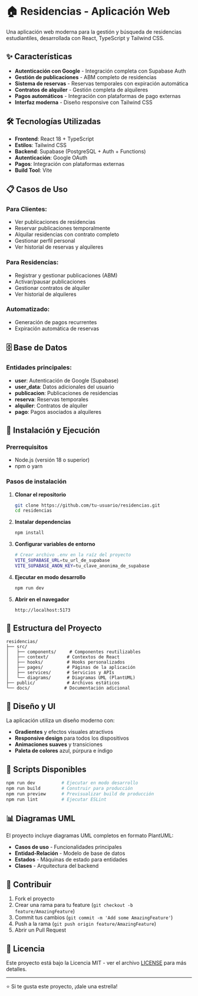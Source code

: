 # 🏠 Residencias - Aplicación Web

Una aplicación web moderna para la gestión y búsqueda de residencias estudiantiles, desarrollada con React, TypeScript y Tailwind CSS.

## ✨ Características

- **Autenticación con Google** - Integración completa con Supabase Auth
- **Gestión de publicaciones** - ABM completo de residencias
- **Sistema de reservas** - Reservas temporales con expiración automática
- **Contratos de alquiler** - Gestión completa de alquileres
- **Pagos automáticos** - Integración con plataformas de pago externas
- **Interfaz moderna** - Diseño responsive con Tailwind CSS

## 🛠️ Tecnologías Utilizadas

- **Frontend**: React 18 + TypeScript
- **Estilos**: Tailwind CSS
- **Backend**: Supabase (PostgreSQL + Auth + Functions)
- **Autenticación**: Google OAuth
- **Pagos**: Integración con plataformas externas
- **Build Tool**: Vite

## 📋 Casos de Uso

### Para Clientes:
- Ver publicaciones de residencias
- Reservar publicaciones temporalmente
- Alquilar residencias con contrato completo
- Gestionar perfil personal
- Ver historial de reservas y alquileres

### Para Residencias:
- Registrar y gestionar publicaciones (ABM)
- Activar/pausar publicaciones
- Gestionar contratos de alquiler
- Ver historial de alquileres

### Automatizado:
- Generación de pagos recurrentes
- Expiración automática de reservas

## 🗄️ Base de Datos

### Entidades principales:
- **user**: Autenticación de Google (Supabase)
- **user_data**: Datos adicionales del usuario
- **publicacion**: Publicaciones de residencias
- **reserva**: Reservas temporales
- **alquiler**: Contratos de alquiler
- **pago**: Pagos asociados a alquileres

## 🚀 Instalación y Ejecución

### Prerrequisitos
- Node.js (versión 18 o superior)
- npm o yarn

### Pasos de instalación

1. **Clonar el repositorio**
   ```bash
   git clone https://github.com/tu-usuario/residencias.git
   cd residencias
   ```

2. **Instalar dependencias**
   ```bash
   npm install
   ```

3. **Configurar variables de entorno**
   ```bash
   # Crear archivo .env en la raíz del proyecto
   VITE_SUPABASE_URL=tu_url_de_supabase
   VITE_SUPABASE_ANON_KEY=tu_clave_anonima_de_supabase
   ```

4. **Ejecutar en modo desarrollo**
   ```bash
   npm run dev
   ```

5. **Abrir en el navegador**
   ```
   http://localhost:5173
   ```

## 📁 Estructura del Proyecto

```
residencias/
├── src/
│   ├── components/     # Componentes reutilizables
│   ├── context/       # Contextos de React
│   ├── hooks/         # Hooks personalizados
│   ├── pages/         # Páginas de la aplicación
│   ├── services/      # Servicios y APIs
│   └── diagrams/      # Diagramas UML (PlantUML)
├── public/            # Archivos estáticos
└── docs/             # Documentación adicional
```

## 🎨 Diseño y UI

La aplicación utiliza un diseño moderno con:
- **Gradientes** y efectos visuales atractivos
- **Responsive design** para todos los dispositivos
- **Animaciones suaves** y transiciones
- **Paleta de colores** azul, púrpura e índigo

## 🔧 Scripts Disponibles

```bash
npm run dev          # Ejecutar en modo desarrollo
npm run build        # Construir para producción
npm run preview      # Previsualizar build de producción
npm run lint         # Ejecutar ESLint
```

## 📊 Diagramas UML

El proyecto incluye diagramas UML completos en formato PlantUML:
- **Casos de uso** - Funcionalidades principales
- **Entidad-Relación** - Modelo de base de datos
- **Estados** - Máquinas de estado para entidades
- **Clases** - Arquitectura del backend

## 🤝 Contribuir

1. Fork el proyecto
2. Crear una rama para tu feature (`git checkout -b feature/AmazingFeature`)
3. Commit tus cambios (`git commit -m 'Add some AmazingFeature'`)
4. Push a la rama (`git push origin feature/AmazingFeature`)
5. Abrir un Pull Request

## 📄 Licencia

Este proyecto está bajo la Licencia MIT - ver el archivo [LICENSE](LICENSE) para más detalles.

---

⭐ Si te gusta este proyecto, ¡dale una estrella!
